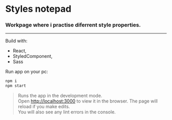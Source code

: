 # **Styles notepad**

### Workpage where i practise diferrent style properties.

---

Build with:

-   React,
-   StyledComponent,
-   Sass

Run app on your pc:

```sh
npm i
npm start
```

> Runs the app in the development mode.\
> Open [http://localhost:3000](http://localhost:3000) to view it in the browser.
> The page will reload if you make edits.\
> You will also see any lint errors in the console.
